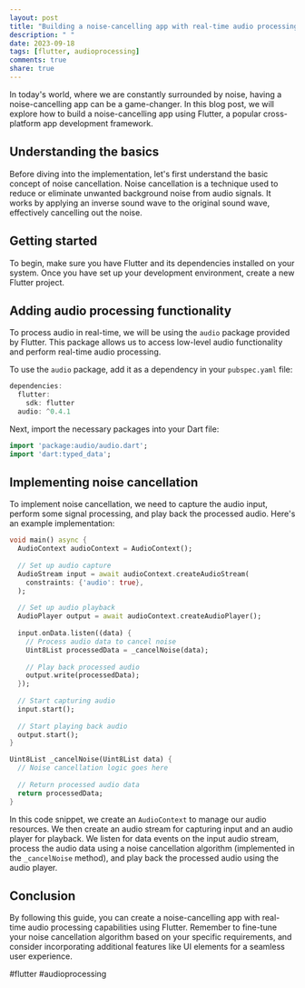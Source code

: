 ```yaml
---
layout: post
title: "Building a noise-cancelling app with real-time audio processing in Flutter"
description: " "
date: 2023-09-18
tags: [flutter, audioprocessing]
comments: true
share: true
---
```


In today's world, where we are constantly surrounded by noise, having a noise-cancelling app can be a game-changer. In this blog post, we will explore how to build a noise-cancelling app using Flutter, a popular cross-platform app development framework.

## Understanding the basics

Before diving into the implementation, let's first understand the basic concept of noise cancellation. Noise cancellation is a technique used to reduce or eliminate unwanted background noise from audio signals. It works by applying an inverse sound wave to the original sound wave, effectively cancelling out the noise.

## Getting started

To begin, make sure you have Flutter and its dependencies installed on your system. Once you have set up your development environment, create a new Flutter project.

## Adding audio processing functionality

To process audio in real-time, we will be using the `audio` package provided by Flutter. This package allows us to access low-level audio functionality and perform real-time audio processing.

To use the `audio` package, add it as a dependency in your `pubspec.yaml` file:

```dart
dependencies:
  flutter:
    sdk: flutter
  audio: ^0.4.1
```

Next, import the necessary packages into your Dart file:

```dart
import 'package:audio/audio.dart';
import 'dart:typed_data';
```

## Implementing noise cancellation

To implement noise cancellation, we need to capture the audio input, perform some signal processing, and play back the processed audio. Here's an example implementation:

```dart
void main() async {
  AudioContext audioContext = AudioContext();
  
  // Set up audio capture
  AudioStream input = await audioContext.createAudioStream(
    constraints: {'audio': true},
  );
  
  // Set up audio playback
  AudioPlayer output = await audioContext.createAudioPlayer();
  
  input.onData.listen((data) {
    // Process audio data to cancel noise
    Uint8List processedData = _cancelNoise(data);
    
    // Play back processed audio
    output.write(processedData);
  });
  
  // Start capturing audio
  input.start();
  
  // Start playing back audio
  output.start();
}

Uint8List _cancelNoise(Uint8List data) {
  // Noise cancellation logic goes here
  
  // Return processed audio data
  return processedData;
}
```

In this code snippet, we create an `AudioContext` to manage our audio resources. We then create an audio stream for capturing input and an audio player for playback. We listen for data events on the input audio stream, process the audio data using a noise cancellation algorithm (implemented in the `_cancelNoise` method), and play back the processed audio using the audio player.

## Conclusion

By following this guide, you can create a noise-cancelling app with real-time audio processing capabilities using Flutter. Remember to fine-tune your noise cancellation algorithm based on your specific requirements, and consider incorporating additional features like UI elements for a seamless user experience.

#flutter #audioprocessing